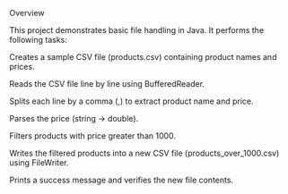 Overview

This project demonstrates basic file handling in Java.
It performs the following tasks:

Creates a sample CSV file (products.csv) containing product names and prices.

Reads the CSV file line by line using BufferedReader.

Splits each line by a comma (,) to extract product name and price.

Parses the price (string → double).

Filters products with price greater than 1000.

Writes the filtered products into a new CSV file (products_over_1000.csv) using FileWriter.

Prints a success message and verifies the new file contents.
